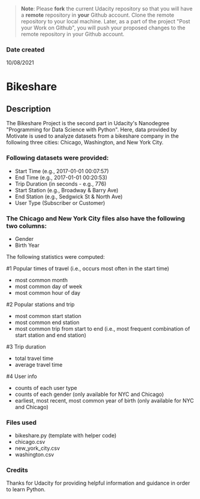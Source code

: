 >**Note**: Please **fork** the current Udacity repository so that you will have a **remote** repository in **your** Github account. Clone the remote repository to your local machine. Later, as a part of the project "Post your Work on Github", you will push your proposed changes to the remote repository in your Github account.

### Date created
10/08/2021

# Bikeshare

## Description
The Bikeshare Project is the second part in Udacity's Nanodegree "Programming for Data Science with Python". Here, data provided by Motivate is used to analyze datasets from a bikeshare company in the following three cities: Chicago, Washington, and New York City.

### Following datasets were provided:

* Start Time (e.g., 2017-01-01 00:07:57)
* End Time (e.g., 2017-01-01 00:20:53)
* Trip Duration (in seconds - e.g., 776)
* Start Station (e.g., Broadway & Barry Ave)
* End Station (e.g., Sedgwick St & North Ave)
* User Type (Subscriber or Customer)

### The Chicago and New York City files also have the following two columns:

* Gender
* Birth Year

The following statistics were computed:

#1 Popular times of travel (i.e., occurs most often in the start time)

* most common month
* most common day of week
* most common hour of day

#2 Popular stations and trip

* most common start station
* most common end station
* most common trip from start to end (i.e., most frequent combination of start station and end station)

#3 Trip duration

* total travel time
* average travel time

#4 User info

* counts of each user type
* counts of each gender (only available for NYC and Chicago)
* earliest, most recent, most common year of birth (only available for NYC and Chicago)

### Files used
* bikeshare.py (template with helper code)
* chicago.csv
* new_york_city.csv
* washington.csv

### Credits
Thanks for Udacity for providing helpful information and guidance in order to learn Python.
